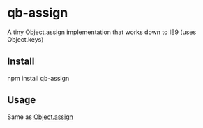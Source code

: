 # qb-assign

A tiny Object.assign implementation that works down to IE9 (uses Object.keys)

## Install

npm install qb-assign

## Usage

Same as [Object.assign](https://developer.mozilla.org/en-US/docs/Web/JavaScript/Reference/Global_Objects/Object/assign)